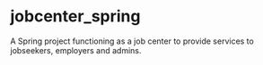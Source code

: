 jobcenter_spring
================

A Spring project functioning as a job center to provide services to jobseekers, employers and admins.